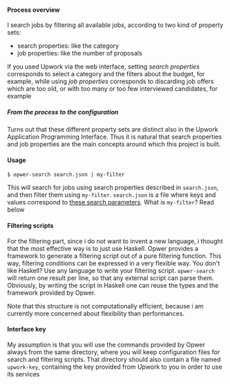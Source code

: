 #### Process overview

I search jobs by filtering all available jobs, according to two kind
of property sets:

- search properties: like the category
- job properties: like the number of proposals

If you used Upwork via the web interface, setting *search properties*
corresponds to select a category and the filters about the budget, for
example, while using *job properties* corresponds to discarding job
offers which are too old, or with too many or too few interviewed
candidates, for example

##### From the process to the configuration

Turns out that these different property sets are distinct also in the
Upwork Application Programming Interface. Thus it is natural that
search properties and job properties are the main concepts around
which this project is built.

#### Usage

    $ opwer-search search.json | my-filter

This will search for jobs using search properties described in
`search.json`, and then filter them using `my-filter`. `search.json`
is a file where keys and values correspond to [these search
parameters](https://developers.upwork.com/?lang=python#jobs_search-for-jobs).
What is `my-filter`? Read below

#### Filtering scripts

For the filtering part, since i do not want to invent a new language,
i thought that the most effective way is to just use Haskell. Opwer
provides a framework to generate a filtering script out of a pure
filtering function. This way, filtering conditions can be expressed in
a very flexible way. You don't like Haskell? Use any language to write
your filtering script. `opwer-search` will return one result per line,
so that any external script can parse them. Obviously, by writing the
script in Haskell one can reuse the types and the framework provided
by Opwer.

Note that this structure is not computationally efficient, because i
am currently more concerned about flexibility than performances.

#### Interface key

My assumption is that you will use the commands provided by Opwer
always from the same directory, where you will keep configuration
files for search and filtering scripts. That directory should also
contain a file named `upwork-key`, containing the key provided from
Upwork to you in order to use its services
